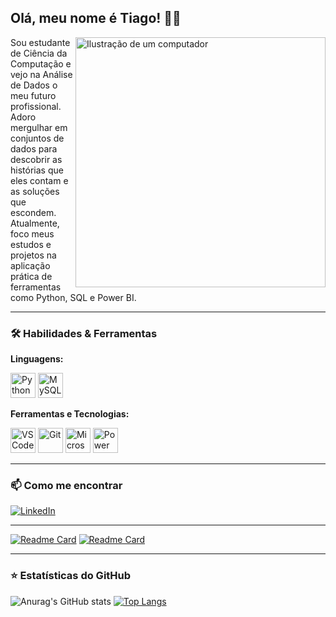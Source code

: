 ## Olá, meu nome é Tiago! 👋🏾

<img src="https://raw.githubusercontent.com/MicaelliMedeiros/micaellimedeiros/master/image/computer-illustration.png" alt="Ilustração de um computador" width="400px" align="right">
Sou estudante de Ciência da Computação e vejo na Análise de Dados o meu futuro profissional. Adoro mergulhar em conjuntos de dados para descobrir as histórias que eles contam e as soluções que escondem. Atualmente, foco meus estudos e projetos na aplicação prática de ferramentas como Python, SQL e Power BI.

---

### 🛠️ Habilidades & Ferramentas

<p align="left">
  <strong>Linguagens:</strong><br>
  
  <a href="https://www.python.org" target="_blank"><img src="https://cdn.jsdelivr.net/gh/devicons/devicon@latest/icons/python/python-original.svg" alt="Python" width="40" height="40"/></a>
  <a href="https://www.mysql.com/" target="_blank"><img src="https://cdn.jsdelivr.net/gh/devicons/devicon@latest/icons/mysql/mysql-original.svg" alt="MySQL" width="40" height="40"/></a>
</p>

<p align="left">
  <strong>Ferramentas e Tecnologias:</strong><br>
  
  <a href="https://code.visualstudio.com/" target="_blank"><img src="https://cdn.jsdelivr.net/gh/devicons/devicon@latest/icons/vscode/vscode-original.svg" alt="VS Code" width="40" height="40"/></a>
  <a href="https://git-scm.com/" target="_blank"><img src="https://cdn.jsdelivr.net/gh/devicons/devicon@latest/icons/git/git-original.svg" alt="Git" width="40" height="40"/></a>
  <a href="https://www.microsoft.com/pt-br/microsoft-365/excel" target="_blank"><img src="https://upload.wikimedia.org/wikipedia/commons/thumb/8/8d/Microsoft_Excel_Logo_%282013-2019%29.svg/2048px-Microsoft_Excel_Logo_%282013-2019%29.svg.png" alt="Microsoft Excel" width="40" height="40"/></a>
  <a href="https://powerbi.microsoft.com/pt-br/" target="_blank"><img src="https://cdn3d.iconscout.com/3d/premium/thumb/microsoft-power-bi-3d-icon-download-in-png-blend-fbx-gltf-file-formats--logo-analytics-data-visualization-office-pack-appliances-icons-8500319.png" alt="Power BI" width="40" height="40"/></a>
</p>

---

### 📫 Como me encontrar

<p align="left">
  <a href="https://www.linkedin.com/in/tiagocsrodrigues/" title="LinkedIn" target="_blank">
  <img src="https://img.shields.io/badge/LinkedIn-0077B5?style=for-the-badge&logo=linkedin&logoColor=white" alt="LinkedIn"></a>
  </p>

---
[![Readme Card](https://github-readme-stats.vercel.app/api/pin/?username=tisilvar&repo=meus-estudos-python&theme=transparent)](https://github.com/tisilvar/meus-estudos-python)
[![Readme Card](https://github-readme-stats.vercel.app/api/pin/?username=tisilvar&repo=Estudos-SQL&theme=transparent)](https://github.com/tisilvar/Estudos-SQL)

---

### ⭐ Estatísticas do GitHub
![Anurag's GitHub stats](https://github-readme-stats.vercel.app/api?username=tisilvar&show_icons=true&theme=transparent)
[![Top Langs](https://github-readme-stats.vercel.app/api/top-langs/?username=tisilvar&layout=compact&theme=transparent)](https://github.com/tisilvar/github-readme-stats)

